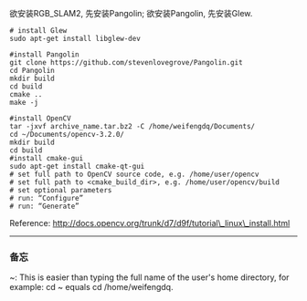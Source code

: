 欲安装RGB\_SLAM2, 先安装Pangolin; 欲安装Pangolin, 先安装Glew.

```
# install Glew
sudo apt-get install libglew-dev

#install Pangolin
git clone https://github.com/stevenlovegrove/Pangolin.git
cd Pangolin
mkdir build
cd build
cmake ..
make -j

#install OpenCV
tar -jxvf archive_name.tar.bz2 -C /home/weifengdq/Documents/
cd ~/Documents/opencv-3.2.0/
mkdir build
cd build
#install cmake-gui
sudo apt-get install cmake-qt-gui
# set full path to OpenCV source code, e.g. /home/user/opencv
# set full path to <cmake_build_dir>, e.g. /home/user/opencv/build
# set optional parameters
# run: “Configure”
# run: “Generate”

```

Reference: http://docs.opencv.org/trunk/d7/d9f/tutorial\_linux\_install.html

---

### 备忘

~: This is easier than typing the full name of the user's home directory, for example: cd  ~ equals cd /home/weifengdq.

